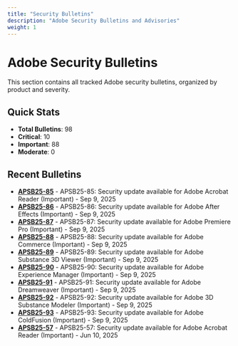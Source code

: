 ```yaml
---
title: "Security Bulletins"
description: "Adobe Security Bulletins and Advisories"
weight: 1
---
```


# Adobe Security Bulletins

This section contains all tracked Adobe security bulletins, organized by product and severity.

## Quick Stats

- **Total Bulletins**: 98
- **Critical**: 10
- **Important**: 88
- **Moderate**: 0

## Recent Bulletins

- [**APSB25-85**](https://helpx.adobe.com/security/products/acrobat/apsb25-85.html) - APSB25-85: Security update available for Adobe Acrobat Reader (Important) - Sep 9, 2025
- [**APSB25-86**](https://helpx.adobe.com/security/products/after-effects/apsb25-86.html) - APSB25-86: Security update available for Adobe After Effects (Important) - Sep 9, 2025
- [**APSB25-87**](https://helpx.adobe.com/security/products/premiere/apsb25-87.html) - APSB25-87: Security update available for Adobe Premiere Pro (Important) - Sep 9, 2025
- [**APSB25-88**](https://helpx.adobe.com/security/products/commerce/apsb25-88.html) - APSB25-88: Security update available for Adobe Commerce (Important) - Sep 9, 2025
- [**APSB25-89**](https://helpx.adobe.com/security/products/substance/apsb25-89.html) - APSB25-89: Security update available for Adobe Substance 3D Viewer (Important) - Sep 9, 2025
- [**APSB25-90**](https://helpx.adobe.com/security/products/experience-manager/apsb25-90.html) - APSB25-90: Security update available for Adobe Experience Manager (Important) - Sep 9, 2025
- [**APSB25-91**](https://helpx.adobe.com/security/products/dreamweaver/apsb25-91.html) - APSB25-91: Security update available for Adobe Dreamweaver (Important) - Sep 9, 2025
- [**APSB25-92**](https://helpx.adobe.com/security/products/substance/apsb25-92.html) - APSB25-92: Security update available for Adobe 3D Substance Modeler (Important) - Sep 9, 2025
- [**APSB25-93**](https://helpx.adobe.com/security/products/coldfusion/apsb25-93.html) - APSB25-93: Security update available for Adobe ColdFusion (Important) - Sep 9, 2025
- [**APSB25-57**](https://helpx.adobe.com/security/products/acrobat/apsb25-57.html) - APSB25-57: Security update available for Adobe Acrobat Reader (Important) - Jun 10, 2025

